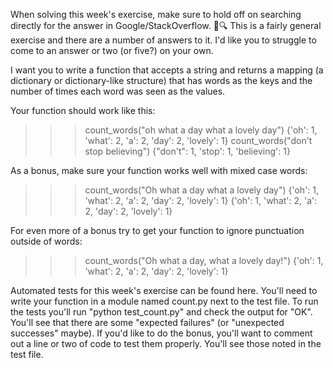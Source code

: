 When solving this week's exercise, make sure to hold off on searching directly for the answer in Google/StackOverflow. 🚫🔍 This is a fairly general exercise and there are a number of answers to it. I'd like you to struggle to come to an answer or two (or five?) on your own.

I want you to write a function that accepts a string and returns a mapping (a dictionary or dictionary-like structure) that has words as the keys and the number of times each word was seen as the values.

Your function should work like this:
>>> count_words("oh what a day what a lovely day")
{'oh': 1, 'what': 2, 'a': 2, 'day': 2, 'lovely': 1}
>>> count_words("don't stop believing")
{"don't": 1, 'stop': 1, 'believing': 1}

As a bonus, make sure your function works well with mixed case words:
>>> count_words("Oh what a day what a lovely day")
{'oh': 1, 'what': 2, 'a': 2, 'day': 2, 'lovely': 1}
{'oh': 1, 'what': 2, 'a': 2, 'day': 2, 'lovely': 1}

For even more of a bonus try to get your function to ignore punctuation outside of words:
>>> count_words("Oh what a day, what a lovely day!")
{'oh': 1, 'what': 2, 'a': 2, 'day': 2, 'lovely': 1}


Automated tests for this week's exercise can be found here. You'll need to write your function in a module named count.py next to the test file. To run the tests you'll run "python test_count.py" and check the output for "OK". You'll see that there are some "expected failures" (or "unexpected successes" maybe). If you'd like to do the bonus, you'll want to comment out a line or two of code to test them properly. You'll see those noted in the test file.
